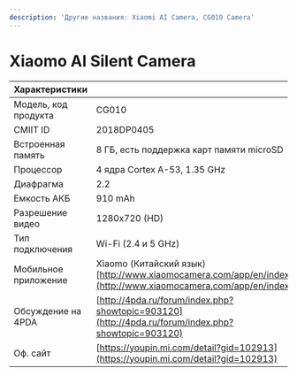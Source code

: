 ```yaml
---
description: 'Другие названия: Xiaomi AI Camera, CG010 Camera'
---
```


# Xiaomo AI Silent Camera

| Характеристики |  |
| :--- | :--- |
| Модель, код продукта | CG010 |
| CMIIT ID | 2018DP0405 |
| Встроенная память | 8 ГБ, есть поддержка карт памяти microSD |
| Процессор | 4 ядра Cortex A-53, 1.35 GHz |
| Диафрагма | 2.2 |
| Емкость АКБ | 910 mAh |
| Разрешение видео | 1280x720 \(HD\) |
| Тип подключения | Wi-Fi \(2.4 и 5 GHz\) |
| Мобильное приложение | Xiaomo \(Китайский язык\) [http://www.xiaomocamera.com/app/en/index.html](http://www.xiaomocamera.com/app/en/index.html) |
| Обсуждение на 4PDA | [http://4pda.ru/forum/index.php?showtopic=903120](http://4pda.ru/forum/index.php?showtopic=903120) |
| Оф. сайт | [https://youpin.mi.com/detail?gid=102913](https://youpin.mi.com/detail?gid=102913) |



